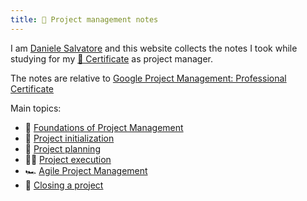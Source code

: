 ```yaml
---
title: 🧠 Project management notes
---
```


I am [Daniele Salvatore](https://www.linkedin.com/in/daniele-salvatore-5b342452/) and this website collects the notes I took while studying for my [🏅 Certificate](https://coursera.org/verify/professional-cert/AE8J4RAJHF9E) as project manager. 

The notes are relative to [Google Project Management: Professional Certificate](https://www.coursera.org/professional-certificates/google-project-management)

Main topics:
- 🌱 [Foundations of Project Management](foundations-of-project-management/foundations-of-project-management.md)
- 👶 [Project initialization](project-initiation/project-initialization.md)
- 🧭 [Project planning](project-planning/project-planning.md)
- 🏃‍♀️ [Project execution](project-execution/project-execution.md)
- 🏎 [Agile Project Management](agile-project-management/agile-project-management.md)
- 🏁 [Closing a project](closing-a-project/closing-a-project.md)